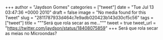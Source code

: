 
+++
author = "Jaydson Gomes"
categories = ["tweet"]
date = "Tue Jul 13 03:47:36 +0000 2010"
draft = false
image = "No media found for this Tweet"
slug = "2811787933d464c7e9adb020423b143d30cf5c56"
tags = ["tweet"]
title = """Será que rola secar as me..."""
tweet = true
tweet_url = "https://twitter.com/jaydson/status/18408075859"
+++
Será que rola secar as meias no Microondas?

